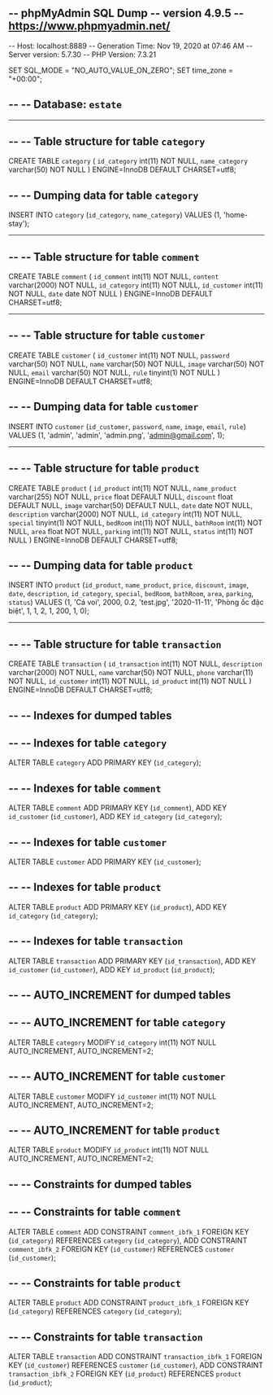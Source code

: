 -- phpMyAdmin SQL Dump
-- version 4.9.5
-- https://www.phpmyadmin.net/
--
-- Host: localhost:8889
-- Generation Time: Nov 19, 2020 at 07:46 AM
-- Server version: 5.7.30
-- PHP Version: 7.3.21

SET SQL_MODE = "NO_AUTO_VALUE_ON_ZERO";
SET time_zone = "+00:00";

--
-- Database: `estate`
--

-- --------------------------------------------------------

--
-- Table structure for table `category`
--

CREATE TABLE `category` (
  `id_category` int(11) NOT NULL,
  `name_category` varchar(50) NOT NULL
) ENGINE=InnoDB DEFAULT CHARSET=utf8;

--
-- Dumping data for table `category`
--

INSERT INTO `category` (`id_category`, `name_category`) VALUES
(1, 'home-stay');

-- --------------------------------------------------------

--
-- Table structure for table `comment`
--

CREATE TABLE `comment` (
  `id_comment` int(11) NOT NULL,
  `content` varchar(2000) NOT NULL,
  `id_category` int(11) NOT NULL,
  `id_customer` int(11) NOT NULL,
  `date` date NOT NULL
) ENGINE=InnoDB DEFAULT CHARSET=utf8;

-- --------------------------------------------------------

--
-- Table structure for table `customer`
--

CREATE TABLE `customer` (
  `id_customer` int(11) NOT NULL,
  `password` varchar(50) NOT NULL,
  `name` varchar(50) NOT NULL,
  `image` varchar(50) NOT NULL,
  `email` varchar(50) NOT NULL,
  `rule` tinyint(1) NOT NULL
) ENGINE=InnoDB DEFAULT CHARSET=utf8;

--
-- Dumping data for table `customer`
--

INSERT INTO `customer` (`id_customer`, `password`, `name`, `image`, `email`, `rule`) VALUES
(1, 'admin', 'admin', 'admin.png', 'admin@gmail.com', 1);

-- --------------------------------------------------------

--
-- Table structure for table `product`
--

CREATE TABLE `product` (
  `id_product` int(11) NOT NULL,
  `name_product` varchar(255) NOT NULL,
  `price` float DEFAULT NULL,
  `discount` float DEFAULT NULL,
  `image` varchar(50) DEFAULT NULL,
  `date` date NOT NULL,
  `description` varchar(2000) NOT NULL,
  `id_category` int(11) NOT NULL,
  `special` tinyint(1) NOT NULL,
  `bedRoom` int(11) NOT NULL,
  `bathRoom` int(11) NOT NULL,
  `area` float NOT NULL,
  `parking` int(11) NOT NULL,
  `status` int(11) NOT NULL
) ENGINE=InnoDB DEFAULT CHARSET=utf8;

--
-- Dumping data for table `product`
--

INSERT INTO `product` (`id_product`, `name_product`, `price`, `discount`, `image`, `date`, `description`, `id_category`, `special`, `bedRoom`, `bathRoom`, `area`, `parking`, `status`) VALUES
(1, 'Cá voi', 2000, 0.2, 'test.jpg', '2020-11-11', 'Phòng ốc đặc biệt', 1, 1, 2, 1, 200, 1, 0);

-- --------------------------------------------------------

--
-- Table structure for table `transaction`
--

CREATE TABLE `transaction` (
  `id_transaction` int(11) NOT NULL,
  `description` varchar(2000) NOT NULL,
  `name` varchar(50) NOT NULL,
  `phone` varchar(11) NOT NULL,
  `id_customer` int(11) NOT NULL,
  `id_product` int(11) NOT NULL
) ENGINE=InnoDB DEFAULT CHARSET=utf8;

--
-- Indexes for dumped tables
--

--
-- Indexes for table `category`
--
ALTER TABLE `category`
  ADD PRIMARY KEY (`id_category`);

--
-- Indexes for table `comment`
--
ALTER TABLE `comment`
  ADD PRIMARY KEY (`id_comment`),
  ADD KEY `id_customer` (`id_customer`),
  ADD KEY `id_category` (`id_category`);

--
-- Indexes for table `customer`
--
ALTER TABLE `customer`
  ADD PRIMARY KEY (`id_customer`);

--
-- Indexes for table `product`
--
ALTER TABLE `product`
  ADD PRIMARY KEY (`id_product`),
  ADD KEY `id_category` (`id_category`);

--
-- Indexes for table `transaction`
--
ALTER TABLE `transaction`
  ADD PRIMARY KEY (`id_transaction`),
  ADD KEY `id_customer` (`id_customer`),
  ADD KEY `id_product` (`id_product`);

--
-- AUTO_INCREMENT for dumped tables
--

--
-- AUTO_INCREMENT for table `category`
--
ALTER TABLE `category`
  MODIFY `id_category` int(11) NOT NULL AUTO_INCREMENT, AUTO_INCREMENT=2;

--
-- AUTO_INCREMENT for table `customer`
--
ALTER TABLE `customer`
  MODIFY `id_customer` int(11) NOT NULL AUTO_INCREMENT, AUTO_INCREMENT=2;

--
-- AUTO_INCREMENT for table `product`
--
ALTER TABLE `product`
  MODIFY `id_product` int(11) NOT NULL AUTO_INCREMENT, AUTO_INCREMENT=2;

--
-- Constraints for dumped tables
--

--
-- Constraints for table `comment`
--
ALTER TABLE `comment`
  ADD CONSTRAINT `comment_ibfk_1` FOREIGN KEY (`id_category`) REFERENCES `category` (`id_category`),
  ADD CONSTRAINT `comment_ibfk_2` FOREIGN KEY (`id_customer`) REFERENCES `customer` (`id_customer`);

--
-- Constraints for table `product`
--
ALTER TABLE `product`
  ADD CONSTRAINT `product_ibfk_1` FOREIGN KEY (`id_category`) REFERENCES `category` (`id_category`);

--
-- Constraints for table `transaction`
--
ALTER TABLE `transaction`
  ADD CONSTRAINT `transaction_ibfk_1` FOREIGN KEY (`id_customer`) REFERENCES `customer` (`id_customer`),
  ADD CONSTRAINT `transaction_ibfk_2` FOREIGN KEY (`id_product`) REFERENCES `product` (`id_product`);
